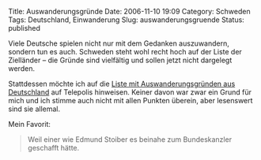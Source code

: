 Title: Auswanderungsgründe
Date: 2006-11-10 19:09
Category: Schweden
Tags: Deutschland, Einwanderung
Slug: auswanderungsgruende
Status: published

Viele Deutsche spielen nicht nur mit dem Gedanken auszuwandern, sondern
tun es auch. Schweden steht wohl recht hoch auf der Liste der Zielländer
– die Gründe sind vielfältig und sollen jetzt nicht dargelegt werden.

Stattdessen möchte ich auf die [Liste mit Auswanderungsgründen aus
Deutschland](http://www.heise.de/tp/r4/artikel/23/23918/1.html) auf
Telepolis hinweisen. Keiner davon war zwar ein Grund für mich und ich
stimme auch nicht mit allen Punkten überein, aber lesenswert sind sie
allemal.

Mein Favorit:

> Weil einer wie Edmund Stoiber es beinahe zum Bundeskanzler geschafft
> hätte.

